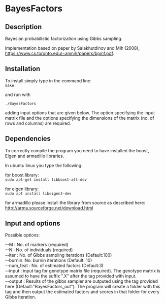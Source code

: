 # BayesFactors   

## Description   
Bayesian probabilistic factorization using Gibbs sampling.

Implementation based on paper by Salakhutdinov and Mih (2008), https://www.cs.toronto.edu/~amnih/papers/bpmf.pdf.


## Installation
To install simply type in the command line:    
`make`

and run with 

`./BayesFactors`

adding input options that are given below. The option specifying the input matrix file and the options specifying the dimensions of the matrix (no. of rows and columns) are required.


## Dependencies
To correctly compile the program you need to have installed the boost, Eigen and armadillo libraries.     

In ubuntu linux you type the following:   

for boost library:    
`sudo apt-get install libboost-all-dev`     

for eigen library:   
`sudo apt install libeigen3-dev`   

for armadillo please install the library from source as described here:   
http://arma.sourceforge.net/download.html   


## Input and options   

Possible options:   

--M : No. of markers (required)    
--N : No. of individuals (required)   
--iter : No. of Gibbs sampling iterations (Default:100)    
--burnin: No. burnin iterations (Default: 10)   
--num_feat : No. of estimated factors (Default:3)   
--input : input tag for genotype matrix file (required). The genotype matrix is assumed to have the suffix ".X" after the tag provided with input.   
--output : Results of the gibbs sampler are outputed using the tag provided here (Default:"BayesFactors_out"). The program will create a folder with this tag and then output the estimated factors and scores in that folder for every Gibbs iteration.   

